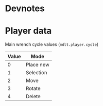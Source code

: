 # Devnotes

# Player data

Main wrench cycle values (`mdlt.player.cycle`)

| Value | Mode |
| ----- | ---- |
| 0 | Place new |
| 1 | Selection |
| 2 | Move |
| 3 | Rotate |
| 4 | Delete |
